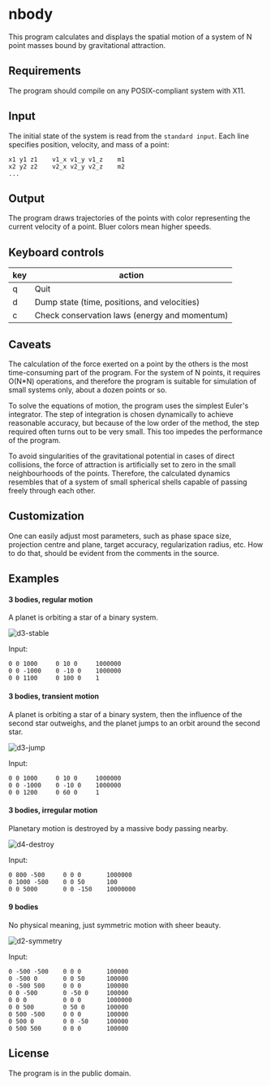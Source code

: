 # nbody
This program calculates and displays the spatial motion of a system of
N point masses bound by gravitational attraction.

## Requirements
The program should compile on any POSIX-compliant system with X11.

## Input
The initial state of the system is read from the `standard input`. Each
line specifies position, velocity, and mass of a point:

    x1 y1 z1    v1_x v1_y v1_z    m1
    x2 y2 z2    v2_x v2_y v2_z    m2
    ...

## Output
The program draws trajectories of the points with color representing the
current velocity of a point. Bluer colors mean higher speeds.

## Keyboard controls
key | action
----|-------
q   | Quit
d   | Dump state (time, positions, and velocities)
c   | Check conservation laws (energy and momentum)

## Caveats
The calculation of the force exerted on a point by the others is the
most time-consuming part of the program. For the system of N points, it
requires O(N*N) operations, and therefore the program is suitable for
simulation of small systems only, about a dozen points or so.

To solve the equations of motion, the program uses the simplest Euler's
integrator. The step of integration is chosen dynamically to achieve
reasonable accuracy, but because of the low order of the method, the
step required often turns out to be very small. This too impedes the
performance of the program.

To avoid singularities of the gravitational potential in cases of direct
collisions, the force of attraction is artificially set to zero in the
small neighbourhoods of the points. Therefore, the calculated dynamics
resembles that of a system of small spherical shells capable of passing
freely through each other.

## Customization
One can easily adjust most parameters, such as phase space size,
projection centre and plane, target accuracy, regularization radius,
etc. How to do that, should be evident from the comments in the source.

## Examples
#### 3 bodies, regular motion
A planet is orbiting a star of a binary system.

![d3-stable](https://user-images.githubusercontent.com/29631214/31294041-1ebbbb6c-aae2-11e7-8f2b-8a18890c2d2d.png)

Input:

    0 0 1000     0 10 0     1000000
    0 0 -1000    0 -10 0    1000000
    0 0 1100     0 100 0    1

#### 3 bodies, transient motion
A planet is orbiting a star of a binary system, then the influence of
the second star outweighs, and the planet jumps to an orbit around the
second star.

![d3-jump](https://user-images.githubusercontent.com/29631214/31294042-1ecf6590-aae2-11e7-9c84-e881c272e036.png)

Input:

    0 0 1000     0 10 0     1000000
    0 0 -1000    0 -10 0    1000000
    0 0 1200     0 60 0     1

#### 3 bodies, irregular motion
Planetary motion is destroyed by a massive body passing nearby.

![d4-destroy](https://user-images.githubusercontent.com/29631214/31294039-1eb6e0ec-aae2-11e7-846b-224dbc699117.png)

Input:

    0 800 -500     0 0 0       1000000
    0 1000 -500    0 0 50      100
    0 0 5000       0 0 -150    10000000

#### 9 bodies
No physical meaning, just symmetric motion with sheer beauty.

![d2-symmetry](https://user-images.githubusercontent.com/29631214/31294043-1ee7f4ac-aae2-11e7-8023-45ab3c446987.png)

Input:

    0 -500 -500    0 0 0       100000
    0 -500 0       0 0 50      100000
    0 -500 500     0 0 0       100000
    0 0 -500       0 -50 0     100000
    0 0 0          0 0 0       1000000
    0 0 500        0 50 0      100000
    0 500 -500     0 0 0       100000
    0 500 0        0 0 -50     100000
    0 500 500      0 0 0       100000

## License
The program is in the public domain.
